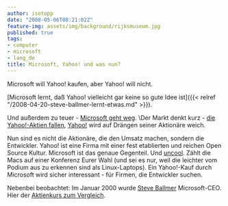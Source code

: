 ```yaml
---
author: isotopp
date: "2008-05-06T08:21:02Z"
feature-img: assets/img/background/rijksmuseum.jpg
published: true
tags:
- computer
- microsoft
- lang_de
title: Microsoft, Yahoo! und was nun?
---
```

Microsoft will Yahoo! kaufen, aber Yahoo! will nicht. 

[Microsoft lernt, daß Yahoo! vielleicht gar keine so gute Idee ist]({{< relref "/2008-04-20-steve-ballmer-lernt-etwas.md" >}}).

Und außerdem zu teuer -
[Microsoft geht weg](http://www.spiegel.de/wirtschaft/0,1518,551300,00.html).
\Der Markt denkt kurz - 
[die Yahoo!-Aktien fallen](http://www.spiegel.de/wirtschaft/0,1518,551408,00.html), 
[Yahoo!](http://www.spiegel.de/wirtschaft/0,1518,551617,00.html) wird auf Drängen seiner Aktionäre weich.

Nun sind es nicht die Aktionäre, die den Umsatz machen, sondern die
Entwickler. Yahoo! ist eine Firma mit einer fest etablierten und reichen
Open Source Kultur. Microsoft ist das genaue Gegenteil. Und
[uncool](http://www.hanselman.com/blog/IsMicrosoftLosingTheAlphaGeeks.aspx).
Zählt die Macs auf einer Konferenz Eurer Wahl (und sei es nur, weil die
leichter vom Podium aus zu erkennen sind als Linux-Laptops). Ein Yahoo!-Kauf
durch Microsoft wird sicher interessant - für Firmen, die Entwickler suchen.

Nebenbei beobachtet: Im Januar 2000 wurde 
[Steve Ballmer](http://en.wikipedia.org/wiki/Steve_Ballmer) Microsoft-CEO. Hier der 
[Aktienkurs zum Vergleich](http://finance.yahoo.com/q/bc?s=MSFT&t=my&l=on&z=m&q=l&c=).
